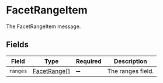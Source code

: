 # FacetRangeItem

The FacetRangeItem message.


## Fields

| Field                                             | Type                                              | Required                                          | Description                                       |
| ------------------------------------------------- | ------------------------------------------------- | ------------------------------------------------- | ------------------------------------------------- |
| `ranges`                                          | [FacetRange](../../models/shared/facetrange.md)[] | :heavy_minus_sign:                                | The ranges field.                                 |